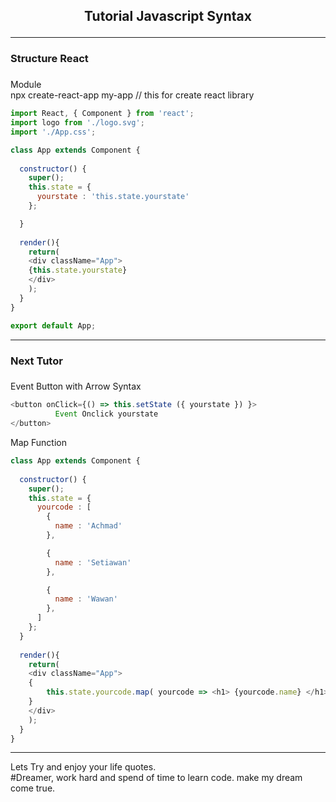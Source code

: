 <h2><p align="center"> Tutorial Javascript Syntax </h2>
<hr/>
<div><h3>Structure React <h3/></div>
Module <br>
npx create-react-app my-app // this for create react library


``` javascript
import React, { Component } from 'react';
import logo from './logo.svg';
import './App.css';

class App extends Component { 
  
  constructor() {
    super();
    this.state = {
      yourstate : 'this.state.yourstate'
    };

  }
  
  render(){ 
    return(
    <div className="App"> 
    {this.state.yourstate}
    </div>
    ); 
  } 
} 

export default App;
```
<hr/>
<div><h3>Next Tutor<h3/></div>

Event Button with Arrow Syntax

``` javascript
<button onClick={() => this.setState ({ yourstate }) }>
          Event Onclick yourstate
</button>
```

Map Function 

``` javascript
class App extends Component { 
  
  constructor() {
    super();
    this.state = {
      yourcode : [
        {
          name : 'Achmad'
        },

        {
          name : 'Setiawan'
        },

        {
          name : 'Wawan'
        },
      ]
    };
  }
  
  render(){ 
    return(
    <div className="App"> 
    {
        this.state.yourcode.map( yourcode => <h1> {yourcode.name} </h1>  )
    }
    </div>
    ); 
  } 
}
```


<hr/>
<div>
    <p>
    Lets Try and enjoy your life quotes. <br>
    #Dreamer, work hard and spend of time to learn code. make my dream come true.
    </p>
</div>


<!-- <div align ="center">
<img src="https://github.com/Achmadsetiawann/Android_MyRecyclerView/blob/master/proof.gif" width="200" height="300">
</div> -->